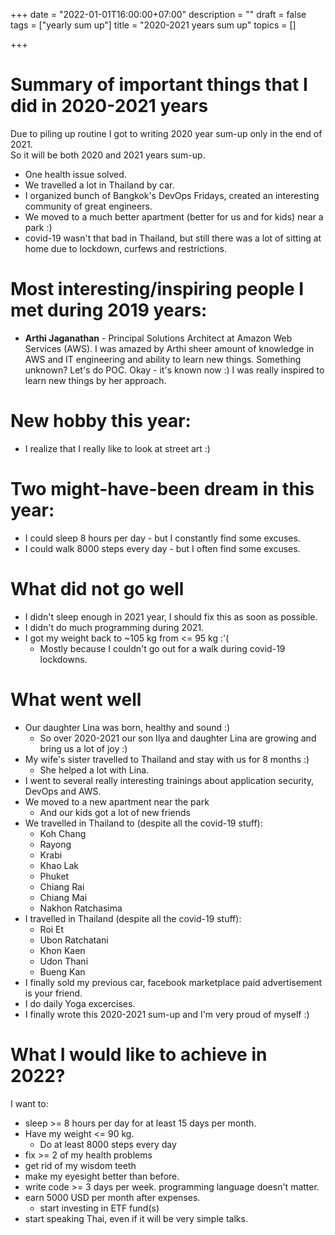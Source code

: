 +++
date = "2022-01-01T16:00:00+07:00"
description = ""
draft = false
tags = ["yearly sum up"]
title = "2020-2021 years sum up"
topics = []

+++

# Summary of important things that I did in 2020-2021 years
Due to piling up routine I got to writing 2020 year sum-up only in the end of 2021.  
So it will be both 2020 and 2021 years sum-up.

* One health issue solved.
* We travelled a lot in Thailand by car.
* I organized bunch of Bangkok's DevOps Fridays, created an interesting community of great engineers.
* We moved to a much better apartment (better for us and for kids) near a park :)
* covid-19 wasn't that bad in Thailand, but still there was a lot of sitting at home due to lockdown, curfews and restrictions.

<!--more-->

# Most interesting/inspiring people I met during 2019 years:

* **Arthi Jaganathan** - Principal Solutions Architect at Amazon Web Services (AWS). I was amazed by Arthi sheer amount of knowledge in AWS and IT engineering and ability to learn new things. Something unknown? Let's do POC. Okay - it's known now :) I was really inspired to learn new things by her approach.

# New hobby this year:

* I realize that I really like to look at street art :)

# Two might-have-been dream in this year:

* I could sleep 8 hours per day - but I constantly find some excuses.
* I could walk 8000 steps every day - but I often find some excuses.

# What did not go well

* I didn't sleep enough in 2021 year, I should fix this as soon as possible.
* I didn't do much programming during 2021.
* I got my weight back to ~105 kg from <= 95 kg :'(
  * Mostly because I couldn't go out for a walk during covid-19 lockdowns.
  
# What went well

* Our daughter Lina was born, healthy and sound :)
  * So over 2020-2021 our son Ilya and daughter Lina are growing and bring us a lot of joy :)
* My wife's sister travelled to Thailand and stay with us for 8 months :)
  * She helped a lot with Lina.
* I went to several really interesting trainings about application security, DevOps and AWS.
* We moved to a new apartment near the park
  * And our kids got a lot of new friends
* We travelled in Thailand to (despite all the covid-19 stuff):
  * Koh Chang
  * Rayong
  * Krabi
  * Khao Lak
  * Phuket
  * Chiang Rai
  * Chiang Mai
  * Nakhon Ratchasima
* I travelled in Thailand (despite all the covid-19 stuff):
  * Roi Et
  * Ubon Ratchatani
  * Khon Kaen
  * Udon Thani
  * Bueng Kan
* I finally sold my previous car, facebook marketplace paid advertisement is your friend.
* I do daily Yoga excercises.
* I finally wrote this 2020-2021 sum-up and I'm very proud of myself :)

# What I would like to achieve in 2022?
I want to:

* sleep >= 8 hours per day for at least 15 days per month.
* Have my weight <= 90 kg.
  * Do at least 8000 steps every day
* fix >= 2 of my health problems
* get rid of my wisdom teeth
* make my eyesight better than before.
* write code >= 3 days per week. programming language doesn't matter.
* earn 5000 USD per month after expenses.
  * start investing in ETF fund(s)
* start speaking Thai, even if it will be very simple talks.
